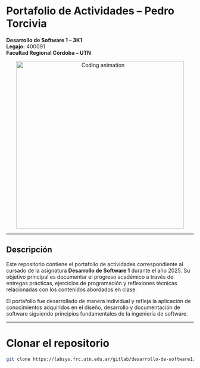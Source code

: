 # Portafolio de Actividades – Pedro Torcivia  
**Desarrollo de Software 1 – 3K1**  
**Legajo:** 400091  
**Facultad Regional Córdoba – UTN**

<p align="center">
  <img src="https://media4.giphy.com/media/v1.Y2lkPTc5MGI3NjExM3djdHp0dnY2N3BkY2k3eHZrc3NiMWFnNzRhejNocXN1bG5sMTc0ZyZlcD12MV9pbnRlcm5hbF9naWZfYnlfaWQmY3Q9Zw/cFkiFMDg3iFoI/giphy.gif" width="450" alt="Coding animation">
</p>

---

## Descripción

Este repositorio contiene el portafolio de actividades correspondiente al cursado de la asignatura **Desarrollo de Software 1** durante el año 2025. Su objetivo principal es documentar el progreso académico a través de entregas prácticas, ejercicios de programación y reflexiones técnicas relacionadas con los contenidos abordados en clase.

El portafolio fue desarrollado de manera individual y refleja la aplicación de conocimientos adquiridos en el diseño, desarrollo y documentación de software siguiendo principios fundamentales de la ingeniería de software.

---

# Clonar el repositorio
```bash
git clone https://labsys.frc.utn.edu.ar/gitlab/desarrollo-de-software1/proyectos2025/3k1/portafolios/portafolio_400091_torcivia.git
